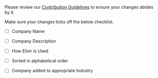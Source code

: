 Please review our [Contribution Guidelines](https://github.com/avinoth/elixir-companies/blob/master/CONTRIBUTING.md) to ensure your changes abides by it.

Make sure your changes ticks off the below checklist.

- [ ] Company Name
- [ ] Company Description
- [ ] How Elixir is Used

- [ ] Sorted in alphabetical order
- [ ] Company added to appropriate Industry

